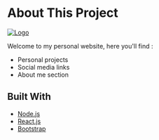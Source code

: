 

# About This Project

[![Logo](https://imgur.com/PgT2wWz.png)](https://easynps.ca)




Welcome to my personal website, here you'll find :
- Personal projects
- Social media links
- About me section

## Built With
- [Node.js](https://nodejs.org/en/)
- [React.js](https://reactjs.org/)
- [Bootstrap](https://getbootstrap.com/)




